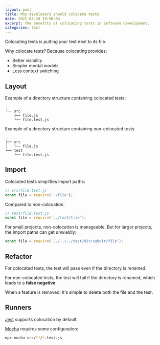 ```yaml
---
layout: post
title: Why developers should colocate tests
date: 2021-03-24 19:50:04
excerpt: The benefits of colocating tests in software development.
categories: test
---
```


Colocating tests is putting your test next to its file.

Why colocate tests? Because colocating provides:

- Better visibility
- Simpler mental models
- Less context switching

## Layout

Example of a directory structure containing colocated tests:

```
.
└── src
    ├── file.js
    └── file.test.js
```

Example of a directory structure containing non-colocated tests:

```
.
├── src
│   └── file.js
└── test
    └── file.test.js
```

## Import

Colocated tests simplifies import paths:

```js
// src/file.test.js
const file = require('./file');
```

Compared to non-colocation:

```js
// test/file.test.js
const file = require('../test/file');
```

For small projects, non-colocation is manageable. But for larger projects, the import paths can get unwieldly:

```js
const file = require('../../../test/dir/subdir/file');
```

## Refactor

For colocated tests, the test will pass even if the directory is renamed.

For non-colocated tests, the test will fail if the directory is renamed, which leads to a **false negative**.

When a feature is removed, it's simple to delete both the file and the test.

## Runners

[Jest](https://jestjs.io/) supports colocation by default.

[Mocha](https://mochajs.org/) requires some configuration:

```sh
npx mocha src/**/*.test.js
```
